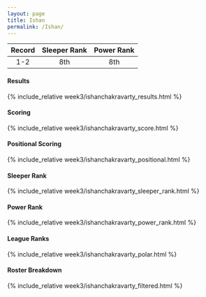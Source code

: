 ```yaml
---
layout: page
title: Ishan
permalink: /Ishan/
---
```


Record | Sleeper Rank | Power Rank               
:--: | :--: | :--:
1-2 | 8th | 8th   

#### Results
{% include_relative week3/ishanchakravarty_results.html %}

#### Scoring
{% include_relative week3/ishanchakravarty_score.html %}

#### Positional Scoring
{% include_relative week3/ishanchakravarty_positional.html %}

#### Sleeper Rank
{% include_relative week3/ishanchakravarty_sleeper_rank.html %}

#### Power Rank
{% include_relative week3/ishanchakravarty_power_rank.html %}

#### League Ranks
{% include_relative week3/ishanchakravarty_polar.html %}

#### Roster Breakdown
{% include_relative week3/ishanchakravarty_filtered.html %}
